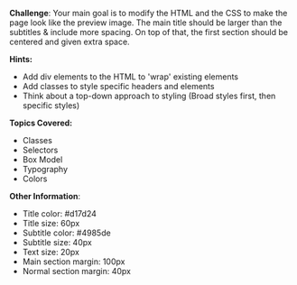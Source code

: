 **Challenge**:
Your main goal is to modify the HTML and the CSS to make the page look like the preview image. The main title should be larger than the subtitles & include more spacing. On top of that, the first section should be centered and given extra space.

**Hints:**

- Add div elements to the HTML to 'wrap' existing elements
- Add classes to style specific headers and elements
- Think about a top-down approach to styling (Broad styles first, then specific styles)

**Topics Covered:**

- Classes
- Selectors
- Box Model
- Typography
- Colors

**Other Information**:

- Title color: #d17d24
- Title size: 60px
- Subtitle color: #4985de
- Subtitle size: 40px
- Text size: 20px
- Main section margin: 100px
- Normal section margin: 40px
